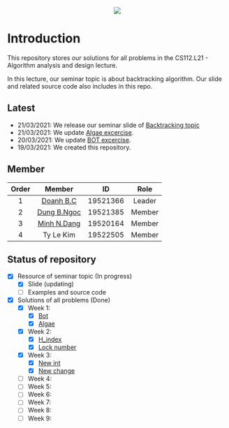 <p align="center">
  <img src="https://user-images.githubusercontent.com/56221762/111880949-da1dd580-89e0-11eb-876c-a68752260d3b.png">
</p>

# Introduction

This repository stores our solutions for all problems in the CS112.L21 - Algorithm analysis and design lecture.

In this lecture, our seminar topic is about backtracking algorithm. Our slide and related source code also includes in this repo.

## Latest

- 21/03/2021: We release our seminar slide of [Backtracking topic](Seminar)
- 21/03/2021: We update [Algae excercise](Assignments/Week1/Algae).
- 20/03/2021: We update [BOT excercise](Assignments/Week1/BOT).
- 19/03/2021: We created this repository.

## Member

|Order|    Member         |  ID        | Role 
|:---:| :-----------:     | :--:       | :--: 
|1    |    [Doanh B.C](https://github.com/caodoanh2001/)      |  19521366  | Leader
|2    |    [Dung B.Ngoc](https://github.com/buidung2004/)    |  19521385  | Member
|3    |    [Minh N.Dang](https://github.com/ELO102)    |  19520164  | Member
|4    |    Ty Le Kim      |  19522505  | Member

## Status of repository

- [x] Resource of seminar topic (In progress)
    - [x] Slide (updating)
    - [ ] Examples and source code
- [x] Solutions of all problems (Done)
    - [x] Week 1:
        - [x] [Bot](Assignments/Week1/BOT)
        - [x] [Algae](Assignments/Week1/Algae)
    - [x] Week 2:
        - [x] [H_index](Assignments/Week2/H_index)
        - [x] [Lock number](Assignments/Week2/Lock_number)
    - [x] Week 3:
        - [x] [New int](Assignments/Week3/NewInt)
        - [x] [New change](Assignments/Week3/NewChange)
    - [ ] Week 4:
    - [ ] Week 5:
    - [ ] Week 6:
    - [ ] Week 7:
    - [ ] Week 8:
    - [ ] Week 9:
